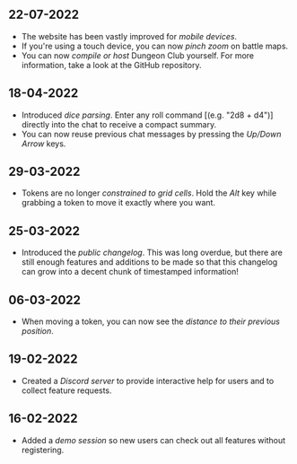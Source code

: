 ## 22-07-2022
- The website has been vastly improved for *mobile devices*.
- If you're using a touch device, you can now *pinch zoom* on battle maps.
- You can now *compile or host* Dungeon Club yourself. For more information, take a look at the GitHub repository.

## 18-04-2022
- Introduced *dice parsing*. Enter any roll command [(e.g. "2d8 + d4")] directly into the chat to receive a compact summary.
- You can now reuse previous chat messages by pressing the *Up/Down Arrow* keys.

## 29-03-2022
- Tokens are no longer *constrained to grid cells*. Hold the *Alt* key while grabbing a token to move it exactly where you want.

## 25-03-2022
- Introduced the *public changelog*. This was long overdue, but there are still enough features and additions to be made so that this changelog can grow into a decent chunk of timestamped information!

## 06-03-2022
- When moving a token, you can now see the *distance to their previous position*.

## 19-02-2022
- Created a *Discord server* to provide interactive help for users and to collect feature requests.

## 16-02-2022
- Added a *demo session* so new users can check out all features without registering.